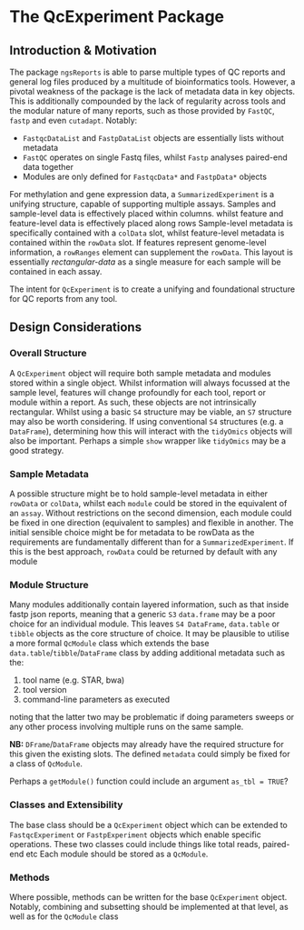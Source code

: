 # The QcExperiment Package

## Introduction & Motivation

The package `ngsReports` is able to parse multiple types of QC reports and general log files produced by a multitude of bioinformatics tools.
However, a pivotal weakness of the package is the lack of metadata data in key objects.
This is additionally compounded by the lack of regularity across tools and the modular nature of many reports, such as those provided by `FastQC`, `fastp` and even `cutadapt`.
Notably:

- `FastqcDataList` and `FastpDataList` objects are essentially lists without metadata
- `FastQC` operates on single Fastq files, whilst `Fastp` analyses paired-end data together
- Modules are only defined for `FastqcData*` and `FastpData*` objects

For methylation and gene expression data, a `SummarizedExperiment` is a unifying structure, capable of supporting multiple assays.
Samples and sample-level data is effectively placed within columns. whilst feature and feature-level data is effectively placed along rows
Sample-level metadata is specifically contained with a `colData` slot, whilst feature-level metadata is contained within the `rowData` slot.
If features represent genome-level information, a `rowRanges` element can supplement the `rowData`.
This layout is essentially *rectangular-data* as a single measure for each sample will be contained in each assay.

The intent for `QcExperiment` is to create a unifying and foundational structure for QC reports from any tool.

## Design Considerations

### Overall Structure

A `QcExperiment` object will require both sample metadata and modules stored within a single object.
Whilst information will always focussed at the sample level, features will change profoundly for each tool, report or module within a report.
As such, these objects are not intrinsically rectangular.
Whilst using a basic `S4` structure may be viable, an `S7` structure may also be worth considering.
If using conventional `S4` structures (e.g. a `DataFrame`), determining how this will interact with the `tidyOmics` objects will also be important.
Perhaps a simple `show` wrapper like `tidyOmics` may be a good strategy.

### Sample Metadata

A possible structure might be to hold sample-level metadata in either `rowData` or `colData`, whilst each `module` could be stored in the equivalent of an `assay`.
Without restrictions on the second dimension, each module could be fixed in one direction (equivalent to samples) and flexible in another.
The initial sensible choice might be for metadata to be rowData as the requirements are fundamentally different than for a `SummarizedExperiment`.
If this is the best approach, `rowData` could be returned by default with any module

### Module Structure

Many modules additionally contain layered information, such as that inside fastp json reports, meaning that a generic `S3` `data.frame` may be a poor choice for an individual module.
This leaves `S4 DataFrame`, `data.table` or `tibble` objects as the core structure of choice.
It may be plausible to utilise a more formal `QcModule` class which extends the base `data.table`/`tibble`/`DataFrame` class by adding additional metadata such as the:

1. tool name (e.g. STAR, bwa)
2. tool version
3. command-line parameters as executed

noting that the latter two may be problematic if doing parameters sweeps or any other process involving multiple runs on the same sample.

**NB:** `DFrame`/`DataFrame` objects may already have the required structure for this given the existing slots. 
The defined `metadata` could simply be fixed for a class of `QcModule`.

Perhaps a `getModule()` function could include an argument `as_tbl = TRUE`?

### Classes and Extensibility

The base class should be a `QcExperiment` object which can be extended to `FastqcExperiment` or `FastpExperiment` objects which enable specific operations.
These two classes could include things like total reads, paired-end etc
Each module should be stored as a `QcModule`.

### Methods

Where possible, methods can be written for the base `QcExperiment` object.
Notably, combining and subsetting should be implemented at that level, as well as for the `QcModule` class

